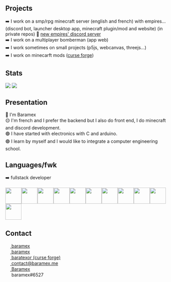 ## Projects
➡️ I work on a smp/rpg minecraft server (english and french) with empires... (discord bot, launcher desktop app, minecraft plugin/mod and website) (in private repos)
🔗 [new empires' discord server](https://discord.gg/88ZVH6auWT)<br/>
➡️ I work on a multiplayer bomberman (app web)<br/>
➡️ I work sometimes on small projects (p5js, webcanvas, threejs...)<br/>
➡️ I work on minecarft mods ([curse forge](https://www.curseforge.com/members/baratexor/projects))

## Stats
![](https://img.shields.io/github/followers/baramex?style=for-the-badge)
![](https://img.shields.io/github/stars/baramex?style=for-the-badge)

## Presentation
🔴 I'm Baramex<br/>
🟡 I'm french and I prefer the backend but I also do front end, I do minecraft and discord development.<br/>
🟢 I have started with electronics with C and arduino.<br/>
🟣 I learn by myself and I would like to integrate a computer engineering school.

## Languages/fwk
➡️ fullstack developer<br/><br/>
<img src='https://iconape.com/wp-content/files/sh/51404/svg/c--4.svg' width='50'><img src='https://img.icons8.com/color/452/c-programming.png' width='50'><img src='https://cdn-icons-png.flaticon.com/512/226/226777.png' width='50'><img src='https://cdn1.iconfinder.com/data/icons/logotypes/32/badge-html-5-512.png' width='50'><img src='https://cdn-icons-png.flaticon.com/512/732/732190.png' width='50'><img src='https://upload.wikimedia.org/wikipedia/commons/thumb/2/27/PHP-logo.svg/2560px-PHP-logo.svg.png' width='50'><img src='https://upload.wikimedia.org/wikipedia/fr/thumb/6/62/MySQL.svg/1200px-MySQL.svg.png' width='50'><img src='https://upload.wikimedia.org/wikipedia/commons/thumb/9/99/Unofficial_JavaScript_logo_2.svg/1200px-Unofficial_JavaScript_logo_2.svg.png' width='50'><img src='https://miro.medium.com/max/816/1*TpbxEQy4ckB-g31PwUQPlg.png' width='50'><img src='https://bachasoftware.com/wp-content/uploads/elementor/thumbs/nodejslogo-ovfzvrnm7u9pk6tpkts9r094e1d1uh7si7evpflqpc.png' width='50'><img src='https://brandslogos.com/wp-content/uploads/images/large/arduino-logo-1.png' width='50'>

<h2 id='contact'>Contact</h2>

[<img src='https://upload.wikimedia.org/wikipedia/commons/thumb/a/a5/Instagram_icon.png/2048px-Instagram_icon.png' width='15'> baramex](https://www.instagram.com/baramex/)<br/>
[<img src='https://cdn.icon-icons.com/icons2/2429/PNG/512/tik_tok_logo_icon_147226.png' width='15'> baramex](https://tiktok.com/@baramex)<br/>
[<img src="https://styles.redditmedia.com/t5_3errm/styles/communityIcon_626lcjroufc61.png?width=256&amp;s=649b71858126bcbb3e49b57ce6ec640f5e7ecba4" style="border-radius: 50%;" width="15"> baratexor (curse forge)](https://www.curseforge.com/members/baratexor/projects)<br/>
[<img src='https://www.arobase.org/wp-content/uploads/2014/09/gmail2.ico' width='15'> contact@baramex.me](mailto:contact@baramex.me)<br/>
[<img src='https://upload.wikimedia.org/wikipedia/commons/thumb/0/09/YouTube_full-color_icon_%282017%29.svg/800px-YouTube_full-color_icon_%282017%29.svg.png' width='15'> Baramex](https://www.youtube.com/channel/UC4yA13w8pjE_O6jeMWhxNUg)<br/>
<img src='https://logo-marque.com/wp-content/uploads/2020/12/Discord-Logo.png' width='15'> baramex#6527
